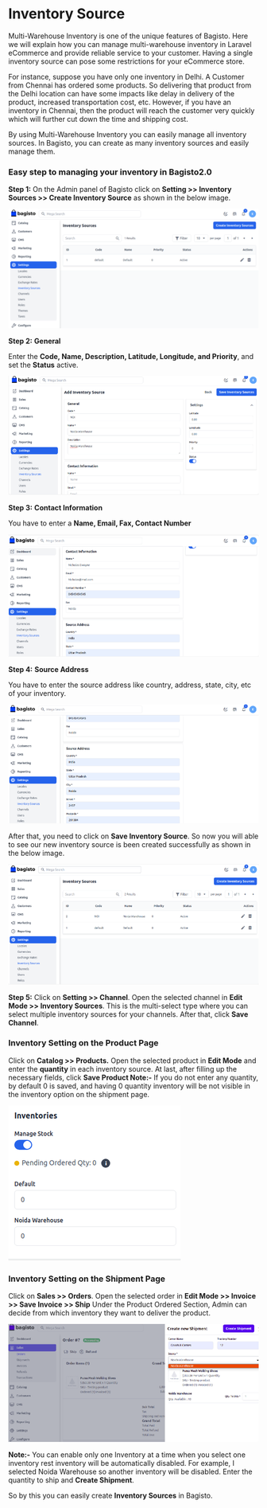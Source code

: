 # Inventory Source

Multi-Warehouse Inventory is one of the unique features of Bagisto. Here we will explain how you can manage multi-warehouse inventory in Laravel eCommerce and provide reliable service to your customer. Having a single inventory source can pose some restrictions for your eCommerce store.

For instance, suppose you have only one inventory in Delhi. A Customer from Chennai has ordered some products. So delivering that product from the Delhi location can have some impacts like delay in delivery of the product, increased transportation cost, etc. However, if you have an inventory in Chennai, then the product will reach the customer very quickly which will further cut down the time and shipping cost. 

By using Multi-Warehouse Inventory you can easily manage all inventory sources. In Bagisto, you can create as many inventory sources and easily manage them.

### Easy step to managing your inventory in Bagisto2.0

**Step 1:** On the Admin panel of Bagisto click on **Setting >> Inventory Sources >> Create Inventory Source** as shown in the below image.

  ![Inventory Source](../../assets/2.x/images/settings/inventorySource.png)

**Step 2:** **General**

Enter the **Code, Name, Description, Latitude, Longitude, and Priority**, and set the **Status** active.

![Inventory Configuration](../../assets/2.x/images/settings/inventoryConfiguration.png)

**Step 3:** **Contact Information**

You have to enter a **Name, Email, Fax, Contact Number**  

![Contact Info](../../assets/2.x/images/settings/contactInfo.png)

**Step 4:** **Source Address**

You have to enter the source address like country, address, state, city, etc of your inventory.

![Source Address](../../assets/2.x/images/settings/sourceAddress.png)

After that, you need to click on **Save Inventory Source**. So now you will able to see our new inventory source is been created successfully as shown in the below image.

![Inventory Output](../../assets/2.x/images/settings/inventoryOutput.png)

**Step 5:** Click on **Setting >> Channel**. Open the selected channel in **Edit Mode >> Inventory Sources**. This is the multi-select type where you can select multiple inventory sources for your channels. After that, click **Save Channel**.

### Inventory Setting on the Product Page

Click on **Catalog >> Products.** Open the selected product in **Edit Mode** and enter the **quantity** in each inventory source. At last, after filling up the necessary fields, click **Save Product Note:-** If you do not enter any quantity, by default 0 is saved, and having 0 quantity inventory will be not visible in the inventory option on the shipment page.

![Product Inventory](../../assets/2.x/images/settings/productInventory.png)

### Inventory Setting on the Shipment Page

Click on **Sales >> Orders**. Open the selected order in **Edit Mode >> Invoice >> Save Invoice >> Ship** Under the Product Ordered Section, Admin can decide from which inventory they want to deliver the product.

![Inventory Setting](../../assets/2.x/images/settings/inventorySetting.png)

**Note:-** You can enable only one Inventory at a  time when you select one inventory rest inventory will be automatically disabled. For example, I selected Noida Warehouse so another inventory will be disabled. Enter the quantity to ship and **Create Shipment**.

So by this you can easily create **Inventory Sources** in Bagisto. 